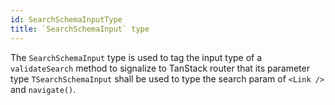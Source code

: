 ```yaml
---
id: SearchSchemaInputType
title: `SearchSchemaInput` type
---
```



The `SearchSchemaInput` type is used to tag the input type of a `validateSearch` method to signalize to TanStack router that its parameter type `TSearchSchemaInput` shall be used to type the search param of `<Link />` and `navigate()`.